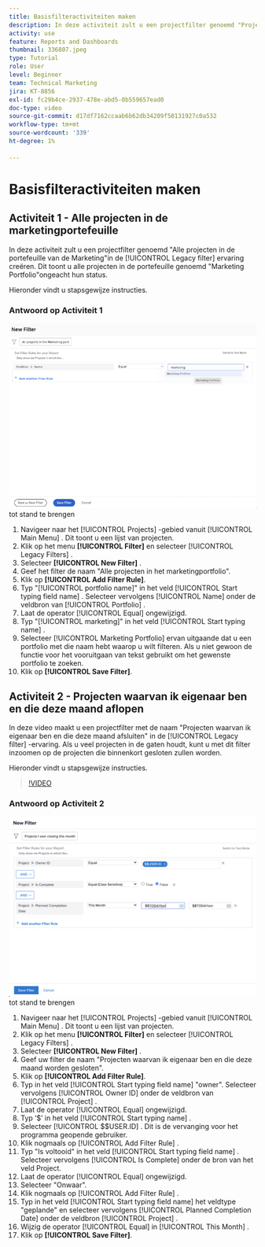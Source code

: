 ```yaml
---
title: Basisfilteractiviteiten maken
description: In deze activiteit zult u een projectfilter genoemd "Projecten creëren I Zelf die deze Maand sluiten."
activity: use
feature: Reports and Dashboards
thumbnail: 336807.jpeg
type: Tutorial
role: User
level: Beginner
team: Technical Marketing
jira: KT-8856
exl-id: fc29b4ce-2937-478e-abd5-0b559657ead0
doc-type: video
source-git-commit: d17df7162ccaab6b62db34209f50131927c0a532
workflow-type: tm+mt
source-wordcount: '339'
ht-degree: 1%

---
```


# Basisfilteractiviteiten maken

## Activiteit 1 - Alle projecten in de marketingportefeuille

In deze activiteit zult u een projectfilter genoemd &quot;Alle projecten in de portefeuille van de Marketing&quot;in de [!UICONTROL Legacy filter] ervaring creëren. Dit toont u alle projecten in de portefeuille genoemd &quot;Marketing Portfolio&quot;ongeacht hun status.

Hieronder vindt u stapsgewijze instructies.

### Antwoord op Activiteit 1

![ een beeld van het scherm om een nieuw filter ](assets/basic-filter-activity-1.png) tot stand te brengen

1. Navigeer naar het [!UICONTROL Projects] -gebied vanuit [!UICONTROL Main Menu] . Dit toont u een lijst van projecten.
1. Klik op het menu **[!UICONTROL Filter]** en selecteer [!UICONTROL Legacy Filters] .
1. Selecteer **[!UICONTROL New Filter]** .
1. Geef het filter de naam &quot;Alle projecten in het marketingportfolio&quot;.
1. Klik op **[!UICONTROL Add Filter Rule]**.
1. Typ &quot;[!UICONTROL portfolio name]&quot; in het veld [!UICONTROL Start typing field name] . Selecteer vervolgens [!UICONTROL Name] onder de veldbron van [!UICONTROL Portfolio] .
1. Laat de operator [!UICONTROL Equal] ongewijzigd.
1. Typ &quot;[!UICONTROL marketing]&quot; in het veld [!UICONTROL Start typing name] .
1. Selecteer [!UICONTROL Marketing Portfolio] ervan uitgaande dat u een portfolio met die naam hebt waarop u wilt filteren. Als u niet gewoon de functie voor het vooruitgaan van tekst gebruikt om het gewenste portfolio te zoeken.
1. Klik op **[!UICONTROL Save Filter]**.

## Activiteit 2 - Projecten waarvan ik eigenaar ben en die deze maand aflopen

In deze video maakt u een projectfilter met de naam &quot;Projecten waarvan ik eigenaar ben en die deze maand afsluiten&quot; in de [!UICONTROL Legacy filter] -ervaring. Als u veel projecten in de gaten houdt, kunt u met dit filter inzoomen op de projecten die binnenkort gesloten zullen worden.

Hieronder vindt u stapsgewijze instructies.

>[!VIDEO](https://video.tv.adobe.com/v/336807/?quality=12&learn=on&enablevpops)

### Antwoord op Activiteit 2

![ een beeld van het scherm om een nieuw filter ](assets/basic-filter-activity-updated-6-15-21.png) tot stand te brengen

1. Navigeer naar het [!UICONTROL Projects] -gebied vanuit [!UICONTROL Main Menu] . Dit toont u een lijst van projecten.
1. Klik op het menu **[!UICONTROL Filter]** en selecteer [!UICONTROL Legacy Filters] .
1. Selecteer **[!UICONTROL New Filter]** .
1. Geef uw filter de naam &quot;Projecten waarvan ik eigenaar ben en die deze maand worden gesloten&quot;.
1. Klik op **[!UICONTROL Add Filter Rule]**.
1. Typ in het veld [!UICONTROL Start typing field name] &quot;owner&quot;. Selecteer vervolgens [!UICONTROL Owner ID] onder de veldbron van [!UICONTROL Project] .
1. Laat de operator [!UICONTROL Equal] ongewijzigd.
1. Typ ‘$’ in het veld [!UICONTROL Start typing name] .
1. Selecteer [!UICONTROL $$USER.ID] . Dit is de vervanging voor het programma geopende gebruiker.
1. Klik nogmaals op [!UICONTROL Add Filter Rule] .
1. Typ &quot;Is voltooid&quot; in het veld [!UICONTROL Start typing field name] . Selecteer vervolgens [!UICONTROL Is Complete] onder de bron van het veld Project.
1. Laat de operator [!UICONTROL Equal] ongewijzigd.
1. Selecteer &quot;Onwaar&quot;.
1. Klik nogmaals op [!UICONTROL Add Filter Rule] .
1. Typ in het veld [!UICONTROL Start typing field name] het veldtype &quot;geplande&quot; en selecteer vervolgens [!UICONTROL Planned Completion Date] onder de veldbron [!UICONTROL Project] .
1. Wijzig de operator [!UICONTROL Equal] in [!UICONTROL This Month] .
1. Klik op **[!UICONTROL Save Filter]**.
